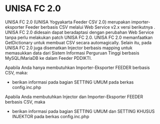 # UNISA FC 2.0
UNISA FC 2.0 (UNISA Yogyakarta Feeder CSV 2.0) merupakan importer-eksporter Feeder berbasis CSV melalui Web Service v2.x versi berikutnya . UNISA FC 2.0 didesain dapat beradaptasi dengan perubahan Web Service tanpa perlu melakukan patch UNISA FC 2.0. UNISA FC 2.0 memanfaatkan GetDictionary untuk membuat CSV secara automagically. Selain itu, pada UNISA FC 2.0 juga disematkan Injector berbasis mapping untuk memasukkan data dari Sistem Informasi Perguruan Tinggi berbasis MySQL/MariaDB ke dalam Feeder PDDIKTI.

Apabila Anda hanya membutuhkan Importer-Eksporter FEEDER berbasis CSV, maka:
- berikan informasi pada bagian SETTING UMUM pada berkas config.inc.php

Apabila Anda membutuhkan Injector dan Importer-Eksporter FEEDER berbasis CSV, maka
- berikan informasi pada bagian SETTING UMUM dan SETTING KHUSUS INJEKTOR pada berkas config.inc.php
